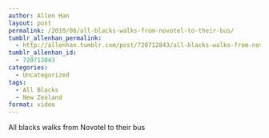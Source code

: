 ```yaml
---
author: Allen Han
layout: post
permalink: /2010/06/all-blacks-walks-from-novotel-to-their-bus/
tumblr_allenhan_permalink:
  - http://allenhan.tumblr.com/post/720712843/all-blacks-walks-from-novotel-to-their-bus
tumblr_allenhan_id:
  - 720712843
categories:
  - Uncategorized
tags:
  - All Blacks
  - New Zealand
format: video
---
```

All blacks walks from Novotel to their bus
